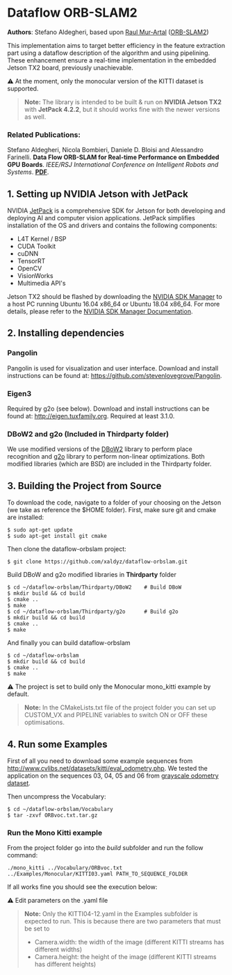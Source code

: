 # Dataflow ORB-SLAM2

**Authors**: Stefano Aldegheri, based upon [Raul Mur-Artal](http://webdiis.unizar.es/~raulmur/) ([ORB-SLAM2](https://github.com/raulmur/ORB_SLAM2))

This implementation aims to target better efficiency in the feature extraction part using a dataflow description of the algorithm and using pipelining. These enhancement ensure a real-time implementation in the embedded Jetson TX2 board, previously unachievable.

⚠️ At the moment, only the monocular version of the KITTI dataset is supported.

> **Note:** The library is intended to be built & run on **NVIDIA Jetson TX2** with **JetPack 4.2.2**, but it should works fine with the newer versions as well.

### Related Publications:

Stefano Aldegheri, Nicola Bombieri, Daniele D. Bloisi and Alessandro Farinelli. **Data Flow ORB-SLAM for Real-time Performance
on Embedded GPU Boards**. *IEEE/RSJ International Conference on Intelligent Robots and Systems*. **[PDF](https://www.dropbox.com/s/p3bh0lfi5ahe28e/IROS2019.pdf?dl=0)**.

## 1. Setting up NVIDIA Jetson with JetPack

NVIDIA [JetPack](https://developer.nvidia.com/embedded/jetpack) is a comprehensive SDK for Jetson for both developing and deploying AI and computer vision applications. JetPack simplifies installation of the OS and drivers and contains the following components:

- L4T Kernel / BSP
- CUDA Toolkit
- cuDNN
- TensorRT
- OpenCV
- VisionWorks
- Multimedia API's

Jetson TX2 should be flashed by downloading the [NVIDIA SDK Manager](https://developer.nvidia.com/nvsdk-manager) to a host PC running Ubuntu 16.04 x86_64 or Ubuntu 18.04 x86_64. 
For more details, please refer to the [NVIDIA SDK Manager Documentation](https://docs.nvidia.com/sdk-manager/install-with-sdkm-jetson/index.html).

## 2. Installing dependencies
### Pangolin
Pangolin is used for visualization and user interface. Download and install instructions can be found at: https://github.com/stevenlovegrove/Pangolin.

### Eigen3
Required by g2o (see below). Download and install instructions can be found at: http://eigen.tuxfamily.org. Required at least 3.1.0.

### DBoW2 and g2o (Included in Thirdparty folder)
We use modified versions of the [DBoW2](https://github.com/dorian3d/DBoW2) library to perform place recognition and [g2o](https://github.com/RainerKuemmerle/g2o) library to perform non-linear optimizations. Both modified libraries (which are BSD) are included in the Thirdparty folder.

## 3. Building the Project from Source
To download the code, navigate to a folder of your choosing on the Jetson (we take as reference the $HOME folder). First, make sure git and cmake are installed:
```
$ sudo apt-get update
$ sudo apt-get install git cmake
```

Then clone the dataflow-orbslam project:
```
$ git clone https://github.com/xaldyz/dataflow-orbslam.git
```

Build DBoW and g2o modified libraries in **Thirdparty** folder
```
$ cd ~/dataflow-orbslam/Thirdparty/DBoW2	# Build DBoW
$ mkdir build && cd build
$ cmake ..
$ make
$ cd ~/dataflow-orbslam/Thirdparty/g2o		# Build g2o
$ mkdir build && cd build
$ cmake ..
$ make
```

And finally you can build dataflow-orbslam
```
$ cd ~/dataflow-orbslam
$ mkdir build && cd build
$ cmake ..
$ make
```
⚠️ The project is set to build only the Monocular mono_kitti example by default.

> **Note:** In the CMakeLists.txt file of the project folder you can set up CUSTOM_VX and PIPELINE variables to switch ON or OFF these optimisations.

## 4. Run some Examples

First of all you need to download some example sequences from http://www.cvlibs.net/datasets/kitti/eval_odometry.php. We tested the application on the sequences 03, 04, 05 and 06 from [grayscale odometry dataset](http://www.cvlibs.net/download.php?file=data_odometry_gray.zip).


Then uncompress the Vocabulary:
```
$ cd ~/dataflow-orbslam/Vocabulary
$ tar -zxvf ORBvoc.txt.tar.gz
```

### Run the Mono Kitti example
From the project folder go into the *build* subfolder and run the follow command:

```
./mono_kitti ../Vocabulary/ORBvoc.txt ../Examples/Monocular/KITTI03.yaml PATH_TO_SEQUENCE_FOLDER
```

If all works fine you should see the execution below:

⚠️ Edit parameters on the .yaml file

> **Note:** Only the KITTI04-12.yaml in the Examples subfolder is expected to run. This is because there are two parameters that must be set to 
> - Camera.width: the width of the image (different KITTI streams has different widths)
> - Camera.height: the height of the image (different KITTI streams has different heights)
